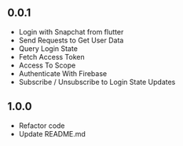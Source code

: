 ## 0.0.1

* Login with Snapchat from flutter
* Send Requests to Get User Data
* Query Login State
* Fetch Access Token
* Access To Scope 
* Authenticate With Firebase
* Subscribe / Unsubscribe to Login State Updates

## 1.0.0

* Refactor code
* Update README.md 